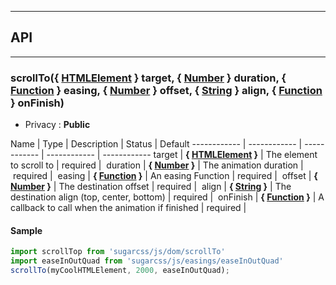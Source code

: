 


-----------------------------
## API
-----------------------------

### scrollTo({ <a class="link" href="https://developer.mozilla.org/fr/docs/Web/API/HTMLElement" target="_blank" title="HTMLElement">HTMLElement</a> } target, { <a class="link" href="https://developer.mozilla.org/fr/docs/Web/JavaScript/Reference/Objets_globaux/Number" target="_blank" title="Number">Number</a> } duration, { <a class="link" href="https://developer.mozilla.org/fr/docs/Web/JavaScript/Reference/Objets_globaux/Function" target="_blank" title="Function">Function</a> } easing, { <a class="link" href="https://developer.mozilla.org/fr/docs/Web/JavaScript/Reference/Objets_globaux/Number" target="_blank" title="Number">Number</a> } offset, { <a class="link" href="https://developer.mozilla.org/fr/docs/Web/JavaScript/Reference/Objets_globaux/String" target="_blank" title="String">String</a> } align, { <a class="link" href="https://developer.mozilla.org/fr/docs/Web/JavaScript/Reference/Objets_globaux/Function" target="_blank" title="Function">Function</a> } onFinish)

- Privacy : **Public**



Name | Type | Description | Status | Default
------------ | ------------ | ------------ | ------------ | ------------
target | **{ <a class="link" href="https://developer.mozilla.org/fr/docs/Web/API/HTMLElement" target="_blank" title="HTMLElement">HTMLElement</a> }** | The element to scroll to | required | 
duration | **{ <a class="link" href="https://developer.mozilla.org/fr/docs/Web/JavaScript/Reference/Objets_globaux/Number" target="_blank" title="Number">Number</a> }** | The animation duration | required | 
easing | **{ <a class="link" href="https://developer.mozilla.org/fr/docs/Web/JavaScript/Reference/Objets_globaux/Function" target="_blank" title="Function">Function</a> }** | An easing Function | required | 
offset | **{ <a class="link" href="https://developer.mozilla.org/fr/docs/Web/JavaScript/Reference/Objets_globaux/Number" target="_blank" title="Number">Number</a> }** | The destination offset | required | 
align | **{ <a class="link" href="https://developer.mozilla.org/fr/docs/Web/JavaScript/Reference/Objets_globaux/String" target="_blank" title="String">String</a> }** | The destination align (top, center, bottom) | required | 
onFinish | **{ <a class="link" href="https://developer.mozilla.org/fr/docs/Web/JavaScript/Reference/Objets_globaux/Function" target="_blank" title="Function">Function</a> }** | A callback to call when the animation if finished | required | 


#### Sample
```js
import scrollTop from 'sugarcss/js/dom/scrollTo'
import easeInOutQuad from 'sugarcss/js/easings/easeInOutQuad'
scrollTo(myCoolHTMLElement, 2000, easeInOutQuad);

```


